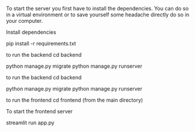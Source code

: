 To start the server you first have to install the dependencies. You can do so in a virtual environment or to save yourself some headache directly do so in your computer.

Install dependencies

pip install -r requirements.txt

to run the backend
cd backend

python manage.py migrate
python manage.py runserver

to run the backend
cd backend

python manage.py migrate
python manage.py runserver

to run the frontend
cd frontend
(from the main directory)

To start the frontend server

streamlit run app.py
